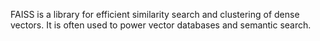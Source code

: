 FAISS is a library for efficient similarity search and clustering of dense vectors.
It is often used to power vector databases and semantic search.
